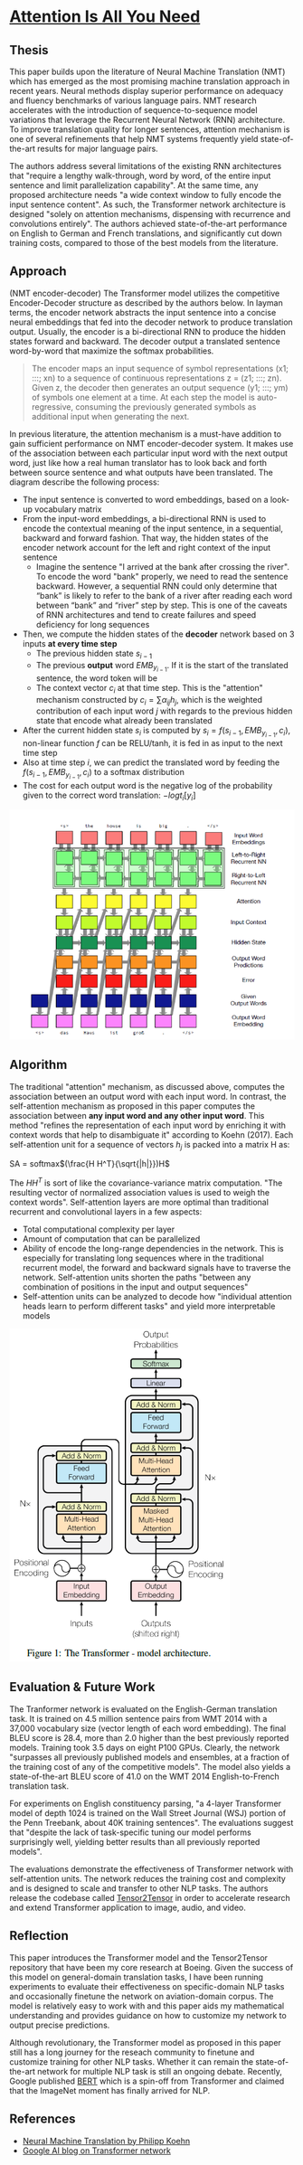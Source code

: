 # [Attention Is All You Need](https://arxiv.org/abs/1706.03762)

Thesis
---
This paper builds upon the literature of Neural Machine Translation (NMT) which has emerged as the most promising machine translation approach in recent years. Neural methods display superior performance on adequacy and fluency benchmarks of various language pairs. NMT research accelerates with the introduction of sequence-to-sequence model variations that leverage the Recurrent Neural Network (RNN) architecture. To improve translation quality for longer sentences, attention mechanism is one of several refinements that help NMT systems frequently yield state-of-the-art results for major language pairs.

The authors address several limitations of the existing RNN architectures that "require a lengthy walk-through, word by word, of the entire input sentence and limit parallelization capability". At the same time, any proposed architecture needs "a wide context window to fully encode the input sentence content". As such, the Transformer network architecture is designed "solely on attention mechanisms, dispensing with recurrence and convolutions entirely". The authors achieved state-of-the-art performance on English to German and French translations, and significantly cut down training costs, compared to those of the best models from the literature.

Approach
---
(NMT encoder-decoder)
The Transformer model utilizes the competitive Encoder-Decoder structure as described by the authors below. In layman terms, the encoder network abstracts the input sentence into a concise neural embeddings that fed into the decoder network to produce translation output. Usually, the encoder is a bi-directional RNN to produce the hidden states forward and backward. The decoder output a translated sentence word-by-word that maximize the softmax probabilities.

> The encoder maps an input sequence of symbol representations (x1; :::; xn) to a sequence of continuous representations z = (z1; :::; zn). Given z, the decoder then generates an output sequence (y1; :::; ym) of symbols one element at a time. At each step the model is auto-regressive, consuming the previously generated symbols as additional input when generating the next.

In previous literature, the attention mechanism is a must-have addition to gain sufficient performance on NMT encoder-decoder system. It makes use of the association between each particular input word with the next output word, just like how a real human translator has to look back and forth between source sentence and what outputs have been translated. The diagram describe the following process:
* The input sentence is converted to word embeddings, based on a look-up vocabulary matrix
* From the input-word embeddings, a bi-directional RNN is used to encode the contextual meaning of the input sentence, in a sequential, backward and forward fashion. That way, the hidden states
of the encoder network account for the left and right context of the input sentence
	* Imagine the sentence "I arrived at the bank after crossing the river". To encode the word "bank" properly, we need to read the sentence backward. However, a sequential RNN could only determine that “bank” is likely to refer to the bank of a river after reading each word between “bank” and “river” step by step. This is one of the caveats of RNN architectures and tend to create failures and speed deficiency for long sequences
* Then, we compute the hidden states of the **decoder** network based on 3 inputs **at every time step**
	* The previous hidden state $s_{i-1}$
	* The previous **output** word $EMB_{y_{i-1}}$. If it is the start of the translated sentence, the word token will be <start>
	* The context vector $c_i$ at that time step. This is the "attention" mechanism constructed by $c_i = \sum \alpha_{ij} h_{j}$, which is the weighted contribution of each input word $j$ with regards to the previous hidden state that encode what already been translated
* After the current hidden state $s_i$ is computed by $s_i = f(s_{i-1}, EMB_{y_{i-1}}, c_i)$, non-linear function $f$ can be RELU/tanh, it is fed in as input to the next time step
* Also at time step $i$, we can predict the translated word by feeding the $f(s_{i-1}, EMB_{y_{i-1}}, c_i)$ to a softmax distribution
* The cost for each output word is the negative log of the probability given to the correct word translation: $-log t_i [y_i]$

![](attention.png)

Algorithm
---
The traditional "attention" mechanism, as discussed above, computes the association between an output word with each input word. In contrast, the self-attention mechanism as proposed in this paper computes the association between **any input word and any other input word**. This method "refines the representation of each input word by enriching it with context words that help to disambiguate it" according to Koehn (2017). Each self-attention unit for a sequence of vectors $h_j$ is packed into a matrix H as:

SA = softmax$(\frac{H H^T}{\sqrt{|h|}})H$

The $H H^T$ is sort of like the covariance-variance matrix computation. "The resulting vector of normalized association values is used to weigh the context words". Self-attention layers are more optimal than traditional recurrent and convolutional layers in a few aspects:
* Total computational complexity per layer
* Amount of computation that can be parallelized
* Ability of encode the long-range dependencies in the network. This is especially for translating long sequences where in the traditional recurrent model, the forward and backward signals have to traverse the network. Self-attention units shorten the paths "between any combination of positions in the input and output sequences"
* Self-attention units can be analyzed to decode how "individual attention heads learn to perform different tasks" and yield more interpretable models

![](transformer.png)

Evaluation & Future Work
---
The Tranformer network is evaluated on the English-German translation task. It is trained on 4.5 million sentence pairs from WMT 2014 with a 37,000 vocabulary size (vector length of each word embedding). The final BLEU score is 28.4, more than 2.0 higher than the best previously reported models. Training took 3.5 days on eight P100 GPUs. Clearly, the network "surpasses all previously published models and ensembles, at a fraction of the training cost of any of the competitive models". The model also yields a state-of-the-art BLEU score of 41.0 on the WMT 2014 English-to-French translation task.

For experiments on English constituency parsing, "a 4-layer Transformer model of depth 1024 is trained on the Wall Street Journal (WSJ) portion of the Penn Treebank, about 40K training sentences". The evaluations suggest that "despite the lack of task-specific tuning our model performs surprisingly well, yielding better results than all previously reported models". 

The evaluations demonstrate the effectiveness of Transformer network with self-attention units. The network reduces the training cost and complexity and is designed to scale and transfer to other NLP tasks. The authors release the codebase called [Tensor2Tensor](https://github.com/tensorflow/tensor2tensor) in order to accelerate research and extend Transformer application to image, audio, and video.

Reflection
---
This paper introduces the Transformer model and the Tensor2Tensor repository that have been my core research at Boeing. Given the success of this model on general-domain translation tasks, I have been running experiments to evaluate their effectiveness on specific-domain NLP tasks and occasionally finetune the network on aviation-domain corpus. The model is relatively easy to work with and this paper aids my mathematical understanding and provides guidance on how to customize my network to output precise predictions.

Although revolutionary, the Transformer model as proposed in this paper still has a long journey for the reseach community to finetune and customize training for other NLP tasks. Whether it can remain the state-of-the-art network for multiple NLP task is still an ongoing debate. Recently, Google published [BERT](https://github.com/google-research/bert) which is a spin-off from Transformer and claimed that the ImageNet moment has finally arrived for NLP. 

References
---
- [Neural Machine Translation by Philipp Koehn](https://arxiv.org/abs/1709.07809)
- [Google AI blog on Transformer network](https://ai.googleblog.com/2017/08/transformer-novel-neural-network.html)